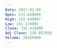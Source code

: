```yaml
---
Date: 2017-02-09
Open: 131.649994
High: 132.449997
Low: 131.119995
Close: 132.419998
Adj Close: 129.857056
Volume: 28349900
---
```

